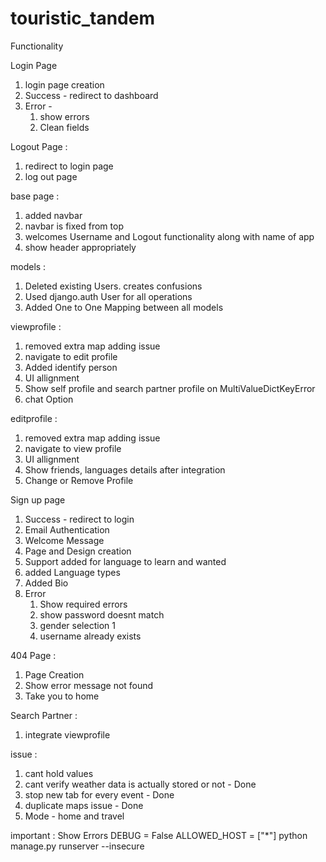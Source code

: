 # touristic_tandem

Functionality

Login Page
1. login page creation
2. Success - redirect to dashboard
3. Error - 
    1. show errors 
    2. Clean fields

Logout Page :
1. redirect to login page
2. log out page 

base page :
1. added navbar
2. navbar is fixed from top
3. welcomes Username and Logout functionality along with name of app
4. show header appropriately

models :
1. Deleted existing Users. creates confusions
2. Used django.auth User for all operations
3. Added One to One Mapping between all models

viewprofile : 
1. removed extra map adding issue
2. navigate to edit profile
3. Added identify person
4. UI allignment
5. Show self profile and search partner profile on MultiValueDictKeyError
5. chat Option

editprofile : 
1. removed extra map adding issue
2. navigate to view profile
3. UI allignment
4. Show friends, languages details after integration
5. Change or Remove Profile

Sign up page
1. Success - redirect to login
2. Email Authentication
3. Welcome Message
4. Page and Design creation
5. Support added for language to learn and wanted 
6. added Language types
7. Added Bio
8. Error
    1. Show required errors
    2. show password doesnt match
    3. gender selection 1
    4. username already exists

404 Page :
1. Page Creation 
2. Show error message not found
3. Take you to home

Search Partner :
1. integrate viewprofile

issue : 
1. cant hold values
2. cant verify weather data is actually stored or not - Done
3. stop new tab for every event - Done
4. duplicate maps issue - Done
5. Mode - home and travel


important :
Show Errors
DEBUG = False
ALLOWED_HOST = ["*"]
python manage.py runserver --insecure
